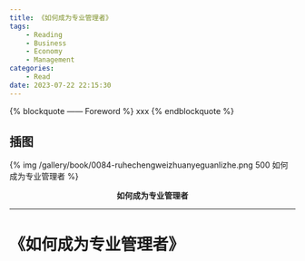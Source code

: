 ```yaml
---
title: 《如何成为专业管理者》
tags:
	- Reading
	- Business
	- Economy
	- Management
categories:
	- Read
date: 2023-07-22 22:15:30
---
```


{% blockquote —— Foreword %}
xxx
{% endblockquote %}

<!-- more -->

## 插图
{% img /gallery/book/0084-ruhechengweizhuanyeguanlizhe.png 500 如何成为专业管理者 %}
<p align="center"><b>如何成为专业管理者</b></p>

-----

# 《如何成为专业管理者》


